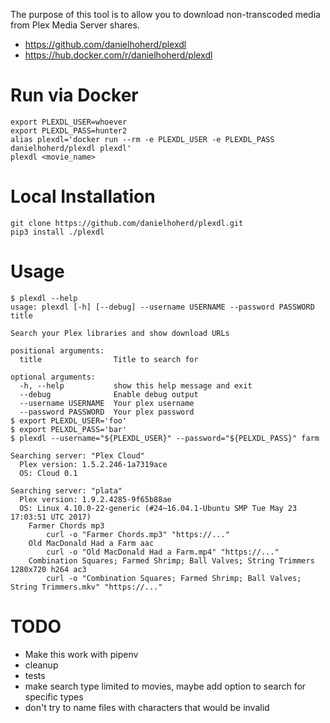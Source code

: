 The purpose of this tool is to allow you to download non-transcoded media from Plex Media Server shares.

- <https://github.com/danielhoherd/plexdl>
- <https://hub.docker.com/r/danielhoherd/plexdl>

# Run via Docker

```
export PLEXDL_USER=whoever
export PLEXDL_PASS=hunter2
alias plexdl='docker run --rm -e PLEXDL_USER -e PLEXDL_PASS danielhoherd/plexdl plexdl'
plexdl <movie_name>
```

# Local Installation

```
git clone https://github.com/danielhoherd/plexdl.git
pip3 install ./plexdl
```

# Usage

```
$ plexdl --help
usage: plexdl [-h] [--debug] --username USERNAME --password PASSWORD title

Search your Plex libraries and show download URLs

positional arguments:
  title                Title to search for

optional arguments:
  -h, --help           show this help message and exit
  --debug              Enable debug output
  --username USERNAME  Your plex username
  --password PASSWORD  Your plex password
$ export PLEXDL_USER='foo'
$ export PELXDL_PASS='bar'
$ plexdl --username="${PLEXDL_USER}" --password="${PELXDL_PASS}" farm

Searching server: "Plex Cloud"
  Plex version: 1.5.2.246-1a7319ace
  OS: Cloud 0.1

Searching server: "plata"
  Plex version: 1.9.2.4285-9f65b88ae
  OS: Linux 4.10.0-22-generic (#24~16.04.1-Ubuntu SMP Tue May 23 17:03:51 UTC 2017)
    Farmer Chords mp3
        curl -o "Farmer Chords.mp3" "https://..."
    Old MacDonald Had a Farm aac
        curl -o "Old MacDonald Had a Farm.mp4" "https://..."
    Combination Squares; Farmed Shrimp; Ball Valves; String Trimmers 1280x720 h264 ac3
        curl -o "Combination Squares; Farmed Shrimp; Ball Valves; String Trimmers.mkv" "https://..."
```

# TODO

- Make this work with pipenv
- cleanup
- tests
- make search type limited to movies, maybe add option to search for specific types
- don't try to name files with characters that would be invalid
